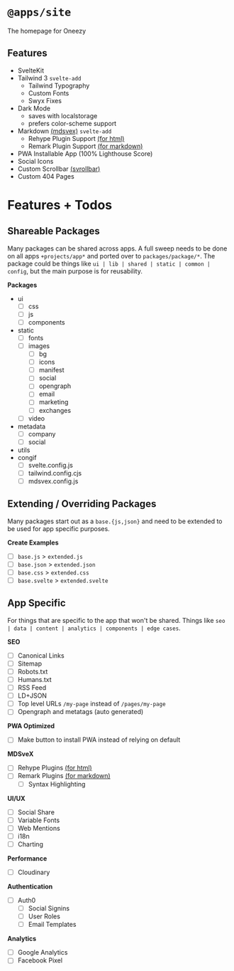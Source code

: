 # `@apps/site`
The homepage for Oneezy
## Features

- SvelteKit
- Tailwind 3 `svelte-add`
  - Tailwind Typography
  - Custom Fonts
  - Swyx Fixes
- Dark Mode 
  - saves with localstorage
  - prefers color-scheme support
- Markdown [(mdsvex)](https://mdsvex.com/) `svelte-add`
  - Rehype Plugin Support [(for html)](https://github.com/rehypejs/rehype/blob/main/doc/plugins.md#list-of-plugins)
  - Remark Plugin Support [(for markdown)](https://github.com/remarkjs/remark/blob/main/doc/plugins.md#list-of-plugins)
- PWA Installable App (100% Lighthouse Score)
- Social Icons
- Custom Scrollbar [(svrollbar)](https://github.com/daylilyfield/svrollbar#readme)
- Custom 404 Pages

# Features + Todos

## Shareable Packages

Many packages can be shared across apps. A full sweep needs to be done on all apps `+projects/app*` and ported over to `packages/package/*`. The package could be things like `ui | lib | shared | static | common | config`, but the main purpose is for reusability.

**Packages**
- ui
  - [ ] css
  - [ ] js
  - [ ] components
- static
  - [ ] fonts
  - [ ] images
    - [ ] bg
    - [ ] icons
    - [ ] manifest
    - [ ] social
    - [ ] opengraph
    - [ ] email
    - [ ] marketing
    - [ ] exchanges
  - [ ] video
- metadata
  - [ ] company
  - [ ] social
- utils
- congif
  - [ ] svelte.config.js
  - [ ] tailwind.config.cjs
  - [ ] mdsvex.config.js

## Extending / Overriding Packages

Many packages start out as a `base.{js,json}` and need to be extended to be used for app specific purposes.

**Create Examples**
- [ ] `base.js` > `extended.js`
- [ ] `base.json` > `extended.json`
- [ ] `base.css` > `extended.css`
- [ ] `base.svelte` > `extended.svelte`

## App Specific

For things that are specific to the app that won't be shared. Things like `seo | data | content | analytics | components | edge cases`.

**SEO**
- [ ] Canonical Links
- [ ] Sitemap
- [ ] Robots.txt
- [ ] Humans.txt
- [ ] RSS Feed
- [ ] LD+JSON
- [ ] Top level URLs `/my-page` instead of `/pages/my-page`
- [ ] Opengraph and metatags (auto generated)

**PWA Optimized**
- [ ] Make button to install PWA instead of relying on default

**MDSveX**
- [ ] Rehype Plugins [(for html)](https://github.com/rehypejs/rehype/blob/main/doc/plugins.md#list-of-plugins)
- [ ] Remark Plugins [(for markdown)](https://github.com/remarkjs/remark/blob/main/doc/plugins.md#list-of-plugins)
  - [ ] Syntax Highlighting 

**UI/UX**
- [ ] Social Share
- [ ] Variable Fonts
- [ ] Web Mentions
- [ ] i18n
- [ ] Charting

**Performance**
- [ ] Cloudinary

**Authentication**
- [ ] Auth0 
  - [ ] Social Signins
  - [ ] User Roles
  - [ ] Email Templates

**Analytics**
- [ ] Google Analytics
- [ ] Facebook Pixel